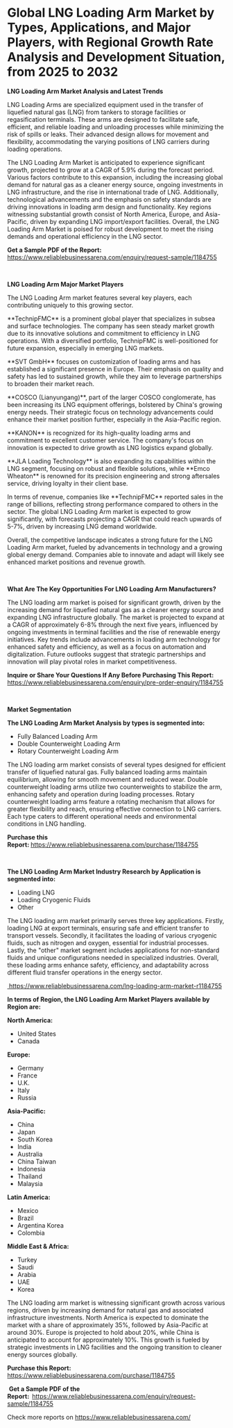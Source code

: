 <p><h1>Global LNG Loading Arm Market by Types, Applications, and Major Players, with Regional Growth Rate Analysis and Development Situation, from 2025 to 2032</h1></p><p><strong>LNG Loading Arm Market Analysis and Latest Trends</strong></p>
<p><p>LNG Loading Arms are specialized equipment used in the transfer of liquefied natural gas (LNG) from tankers to storage facilities or regasification terminals. These arms are designed to facilitate safe, efficient, and reliable loading and unloading processes while minimizing the risk of spills or leaks. Their advanced design allows for movement and flexibility, accommodating the varying positions of LNG carriers during loading operations.</p><p>The LNG Loading Arm Market is anticipated to experience significant growth, projected to grow at a CAGR of 5.9% during the forecast period. Various factors contribute to this expansion, including the increasing global demand for natural gas as a cleaner energy source, ongoing investments in LNG infrastructure, and the rise in international trade of LNG. Additionally, technological advancements and the emphasis on safety standards are driving innovations in loading arm design and functionality. Key regions witnessing substantial growth consist of North America, Europe, and Asia-Pacific, driven by expanding LNG import/export facilities. Overall, the LNG Loading Arm Market is poised for robust development to meet the rising demands and operational efficiency in the LNG sector.</p></p>
<p><strong>Get a Sample PDF of the Report:&nbsp;</strong> <a href="https://www.reliablebusinessarena.com/enquiry/request-sample/1184755?utm_campaign=1943&utm_medium=2&utm_source=Github&utm_content=ia&utm_term=11012025&utm_id=lng-loading-arm">https://www.reliablebusinessarena.com/enquiry/request-sample/1184755</a></p>
<p>&nbsp;</p>
<p><strong>LNG Loading Arm Major Market Players</strong></p>
<p><p>The LNG Loading Arm market features several key players, each contributing uniquely to this growing sector. </p><p>**TechnipFMC** is a prominent global player that specializes in subsea and surface technologies. The company has seen steady market growth due to its innovative solutions and commitment to efficiency in LNG operations. With a diversified portfolio, TechnipFMC is well-positioned for future expansion, especially in emerging LNG markets.</p><p>**SVT GmbH** focuses on customization of loading arms and has established a significant presence in Europe. Their emphasis on quality and safety has led to sustained growth, while they aim to leverage partnerships to broaden their market reach.</p><p>**COSCO (Lianyungang)**, part of the larger COSCO conglomerate, has been increasing its LNG equipment offerings, bolstered by China's growing energy needs. Their strategic focus on technology advancements could enhance their market position further, especially in the Asia-Pacific region.</p><p>**KANON** is recognized for its high-quality loading arms and commitment to excellent customer service. The company's focus on innovation is expected to drive growth as LNG logistics expand globally. </p><p>**JLA Loading Technology** is also expanding its capabilities within the LNG segment, focusing on robust and flexible solutions, while **Emco Wheaton** is renowned for its precision engineering and strong aftersales service, driving loyalty in their client base.</p><p>In terms of revenue, companies like **TechnipFMC** reported sales in the range of billions, reflecting strong performance compared to others in the sector. The global LNG Loading Arm market is expected to grow significantly, with forecasts projecting a CAGR that could reach upwards of 5-7%, driven by increasing LNG demand worldwide. </p><p>Overall, the competitive landscape indicates a strong future for the LNG Loading Arm market, fueled by advancements in technology and a growing global energy demand. Companies able to innovate and adapt will likely see enhanced market positions and revenue growth.</p></p>
<p>&nbsp;</p>
<p><strong>What Are The Key Opportunities For LNG Loading Arm Manufacturers?</strong></p>
<p><p>The LNG loading arm market is poised for significant growth, driven by the increasing demand for liquefied natural gas as a cleaner energy source and expanding LNG infrastructure globally. The market is projected to expand at a CAGR of approximately 6-8% through the next five years, influenced by ongoing investments in terminal facilities and the rise of renewable energy initiatives. Key trends include advancements in loading arm technology for enhanced safety and efficiency, as well as a focus on automation and digitalization. Future outlooks suggest that strategic partnerships and innovation will play pivotal roles in market competitiveness.</p></p>
<p><strong>Inquire or Share Your Questions If Any Before Purchasing This Report:</strong> <a href="https://www.reliablebusinessarena.com/enquiry/pre-order-enquiry/1184755?utm_campaign=1943&utm_medium=2&utm_source=Github&utm_content=ia&utm_term=11012025&utm_id=lng-loading-arm">https://www.reliablebusinessarena.com/enquiry/pre-order-enquiry/1184755</a></p>
<p>&nbsp;</p>
<p><strong>Market Segmentation</strong></p>
<p><strong>The LNG Loading Arm Market Analysis by types is segmented into:</strong></p>
<p><ul><li>Fully Balanced Loading Arm</li><li>Double Counterweight Loading Arm</li><li>Rotary Counterweight Loading Arm</li></ul></p>
<p><p>The LNG loading arm market consists of several types designed for efficient transfer of liquefied natural gas. Fully balanced loading arms maintain equilibrium, allowing for smooth movement and reduced wear. Double counterweight loading arms utilize two counterweights to stabilize the arm, enhancing safety and operation during loading processes. Rotary counterweight loading arms feature a rotating mechanism that allows for greater flexibility and reach, ensuring effective connection to LNG carriers. Each type caters to different operational needs and environmental conditions in LNG handling.</p></p>
<p><strong>Purchase this Report:&nbsp;</strong><a href="https://www.reliablebusinessarena.com/purchase/1184755?utm_campaign=1943&utm_medium=2&utm_source=Github&utm_content=ia&utm_term=11012025&utm_id=lng-loading-arm">https://www.reliablebusinessarena.com/purchase/1184755</a></p>
<p>&nbsp;</p>
<p><strong>The LNG Loading Arm Market Industry Research by Application is segmented into:</strong></p>
<p><ul><li>Loading LNG</li><li>Loading Cryogenic Fluids</li><li>Other</li></ul></p>
<p><p>The LNG loading arm market primarily serves three key applications. Firstly, loading LNG at export terminals, ensuring safe and efficient transfer to transport vessels. Secondly, it facilitates the loading of various cryogenic fluids, such as nitrogen and oxygen, essential for industrial processes. Lastly, the "other" market segment includes applications for non-standard fluids and unique configurations needed in specialized industries. Overall, these loading arms enhance safety, efficiency, and adaptability across different fluid transfer operations in the energy sector.</p></p>
<p><a href="https://www.reliablebusinessarena.com/lng-loading-arm-market-r1184755?utm_campaign=1943&utm_medium=2&utm_source=Github&utm_content=ia&utm_term=11012025&utm_id=lng-loading-arm">&nbsp;https://www.reliablebusinessarena.com/lng-loading-arm-market-r1184755</a></p>
<p><strong>In terms of Region, the LNG Loading Arm Market Players available by Region are:</strong></p>
<p>
    <p> <strong> North America: </strong>
        <ul>
            <li>United States</li>
            <li>Canada</li>
        </ul>
        </p> 
    <p> <strong> Europe: </strong>
        <ul>
            <li>Germany</li>
            <li>France</li>
            <li>U.K.</li>
            <li>Italy</li>
            <li>Russia</li>
        </ul>
        </p> 
    <p> <strong> Asia-Pacific: </strong>
        <ul>
            <li>China</li>
            <li>Japan</li>
            <li>South Korea</li>
            <li>India</li>
            <li>Australia</li>
            <li>China Taiwan</li>
            <li>Indonesia</li>
            <li>Thailand</li>
            <li>Malaysia</li>
        </ul>
        </p> 
    <p> <strong> Latin America: </strong>
        <ul>
            <li>Mexico</li>
            <li>Brazil</li>
            <li>Argentina Korea</li>
            <li>Colombia</li>
        </ul>
        </p> 
    <p> <strong> Middle East & Africa: </strong>
        <ul>
            <li>Turkey</li>
            <li>Saudi</li>
            <li>Arabia</li>
            <li>UAE</li>
            <li>Korea</li>
        </ul>
    </p>
    </p>
<p><p>The LNG loading arm market is witnessing significant growth across various regions, driven by increasing demand for natural gas and associated infrastructure investments. North America is expected to dominate the market with a share of approximately 35%, followed by Asia-Pacific at around 30%. Europe is projected to hold about 20%, while China is anticipated to account for approximately 10%. This growth is fueled by strategic investments in LNG facilities and the ongoing transition to cleaner energy sources globally.</p></p>
<p><strong>Purchase this Report: </strong><a href="https://www.reliablebusinessarena.com/purchase/1184755?utm_campaign=1943&utm_medium=2&utm_source=Github&utm_content=ia&utm_term=11012025&utm_id=lng-loading-arm">https://www.reliablebusinessarena.com/purchase/1184755</a></p>
<p>&nbsp;<strong>Get a Sample PDF of the Report:&nbsp;&nbsp;</strong><a href="https://www.reliablebusinessarena.com/enquiry/request-sample/1184755?utm_campaign=1943&utm_medium=2&utm_source=Github&utm_content=ia&utm_term=11012025&utm_id=lng-loading-arm">https://www.reliablebusinessarena.com/enquiry/request-sample/1184755</a></p>
<p><strong></strong></p>
<p>Check more reports on <a href="https://www.reliablebusinessarena.com/?utm_campaign=1943&utm_medium=2&utm_source=Github&utm_content=ia&utm_term=11012025&utm_id=lng-loading-arm">https://www.reliablebusinessarena.com/</a></p>